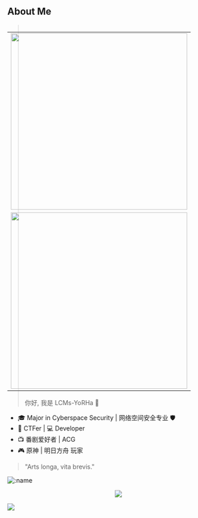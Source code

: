 ## About Me

<table align='right'>
<tr><td><img src="https://github-profile-summary-cards.vercel.app/api/cards/profile-details?username=LCMs-YoRHa" width="400" /></td></tr>
<tr><td><img src="https://github-readme-stats-seven-henna-98.vercel.app/api?username=LCMs-YoRHa&include_all_commits=true&hide_border=true&show_icons=true&rank_icon=github" width="400"></td></tr>
</table>

> 你好, 我是 LCMs-YoRHa 👋

- 🎓 Major in Cyberspace Security | 网络空间安全专业 🛡️
- 🚩 CTFer | 💻 Developer
- 📺 番剧爱好者 | ACG
- 🎮 原神 | 明日方舟 玩家
  
> "Arts longa, vita brevis."

<p align="left">
<img src="https://count.kjchmc.cn/get/@LCMs-YoRHa?theme=minecraft" alt=":name" />
</p>

<p align="center">
<a href="https://skillicons.dev">
<img src="https://skillicons.dev/icons?i=python,java,php,html,js,c,css,spring,idea,androidstudio,matlab,cloudflare,netlify,github,twitter,azure,linux,docker,kubernetes,bash,git,githubactions,md,mysql,redis,windows,vscode,ubuntu,obsidian,kali" />
</a>
</p>

<p align="left">
<a href="https://github.com/anuraghazra/github-readme-stats">
<img src="https://github-readme-stats.vercel.app/api/top-langs/?username=LCMs-YoRHa&layout=donut" />
</a>
</p>

